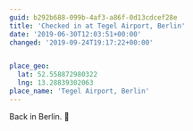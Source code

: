```yaml
---
guid: b292b688-099b-4af3-a86f-0d13cdcef28e
title: 'Checked in at Tegel Airport, Berlin'
date: '2019-06-30T12:03:51+00:00'
changed: '2019-09-24T19:17:22+00:00'


place_geo:
  lat: 52.558872980322
  lng: 13.28839302063
place_name: 'Tegel Airport, Berlin'
---
```


Back in Berlin. 🎉
